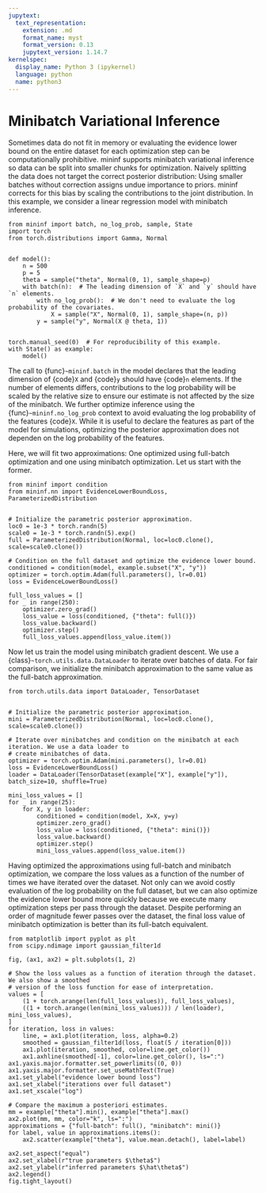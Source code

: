 ```yaml
---
jupytext:
  text_representation:
    extension: .md
    format_name: myst
    format_version: 0.13
    jupytext_version: 1.14.7
kernelspec:
  display_name: Python 3 (ipykernel)
  language: python
  name: python3
---
```


# Minibatch Variational Inference

Sometimes data do not fit in memory or evaluating the evidence lower bound on the entire dataset for each optimization step can be computationally prohibitive. mininf supports minibatch variational inference so data can be split into smaller chunks for optimization. Naively splitting the data does not target the correct posterior distribution: Using smaller batches without correction assigns undue importance to priors. mininf corrects for this bias by scaling the contributions to the joint distribution. In this example, we consider a linear regression model with minibatch inference.

```{code-cell} ipython3
from mininf import batch, no_log_prob, sample, State
import torch
from torch.distributions import Gamma, Normal


def model():
    n = 500
    p = 5
    theta = sample("theta", Normal(0, 1), sample_shape=p)
    with batch(n):  # The leading dimension of `X` and `y` should have `n` elements.
        with no_log_prob():  # We don't need to evaluate the log probability of the covariates.
            X = sample("X", Normal(0, 1), sample_shape=(n, p))
        y = sample("y", Normal(X @ theta, 1))


torch.manual_seed(0)  # For reproducibility of this example.
with State() as example:
    model()
```

The call to {func}`~mininf.batch` in the model declares that the leading dimension of {code}`X` and {code}`y` should have {code}`n` elements. If the number of elements differs, contributions to the log probability will be scaled by the relative size to ensure our estimate is not affected by the size of the minibatch. We further optimize inference using the {func}`~mininf.no_log_prob` context to avoid evaluating the log probability of the features {code}`X`. While it is useful to declare the features as part of the model for simulations, optimizing the posterior approximation does not dependen on the log probability of the features.

Here, we will fit two approximations: One optimized using full-batch optimization and one using minibatch optimization. Let us start with the former.

```{code-cell} ipython3
from mininf import condition
from mininf.nn import EvidenceLowerBoundLoss, ParameterizedDistribution


# Initialize the parametric posterior approximation.
loc0 = 1e-3 * torch.randn(5)
scale0 = 1e-3 * torch.randn(5).exp()
full = ParameterizedDistribution(Normal, loc=loc0.clone(), scale=scale0.clone())

# Condition on the full dataset and optimize the evidence lower bound.
conditioned = condition(model, example.subset("X", "y"))
optimizer = torch.optim.Adam(full.parameters(), lr=0.01)
loss = EvidenceLowerBoundLoss()

full_loss_values = []
for _ in range(250):
    optimizer.zero_grad()
    loss_value = loss(conditioned, {"theta": full()})
    loss_value.backward()
    optimizer.step()
    full_loss_values.append(loss_value.item())
```

Now let us train the model using minibatch gradient descent. We use a {class}`~torch.utils.data.DataLoader` to iterate over batches of data. For fair comparison, we initialize the minibatch approximation to the same value as the full-batch approximation.

```{code-cell} ipython3
from torch.utils.data import DataLoader, TensorDataset


# Initialize the parametric posterior approximation.
mini = ParameterizedDistribution(Normal, loc=loc0.clone(), scale=scale0.clone())

# Iterate over minibatches and condition on the minibatch at each iteration. We use a data loader to
# create minibatches of data.
optimizer = torch.optim.Adam(mini.parameters(), lr=0.01)
loss = EvidenceLowerBoundLoss()
loader = DataLoader(TensorDataset(example["X"], example["y"]), batch_size=10, shuffle=True)

mini_loss_values = []
for _ in range(25):
    for X, y in loader:
        conditioned = condition(model, X=X, y=y)
        optimizer.zero_grad()
        loss_value = loss(conditioned, {"theta": mini()})
        loss_value.backward()
        optimizer.step()
        mini_loss_values.append(loss_value.item())
```

Having optimized the approximations using full-batch and minibatch optimization, we compare the loss values as a function of the number of times we have iterated over the dataset. Not only can we avoid costly evaluation of the log probability on the full dataset, but we can also optimize the evidence lower bound more quickly because we execute many optimization steps per pass through the dataset. Despite performing an order of magnitude fewer passes over the dataset, the final loss value of minibatch optimization is better than its full-batch equivalent.

```{code-cell} ipython3
from matplotlib import pyplot as plt
from scipy.ndimage import gaussian_filter1d

fig, (ax1, ax2) = plt.subplots(1, 2)

# Show the loss values as a function of iteration through the dataset. We also show a smoothed
# version of the loss function for ease of interpretation.
values = [
    (1 + torch.arange(len(full_loss_values)), full_loss_values),
    ((1 + torch.arange(len(mini_loss_values))) / len(loader), mini_loss_values),
]
for iteration, loss in values:
    line, = ax1.plot(iteration, loss, alpha=0.2)
    smoothed = gaussian_filter1d(loss, float(5 / iteration[0]))
    ax1.plot(iteration, smoothed, color=line.get_color())
    ax1.axhline(smoothed[-1], color=line.get_color(), ls=":")
ax1.yaxis.major.formatter.set_powerlimits((0, 0))
ax1.yaxis.major.formatter.set_useMathText(True)
ax1.set_ylabel("evidence lower bound loss")
ax1.set_xlabel("iterations over full dataset")
ax1.set_xscale("log")

# Compare the maximum a posteriori estimates.
mm = example["theta"].min(), example["theta"].max()
ax2.plot(mm, mm, color="k", ls=":")
approximations = {"full-batch": full(), "minibatch": mini()}
for label, value in approximations.items():
    ax2.scatter(example["theta"], value.mean.detach(), label=label)

ax2.set_aspect("equal")
ax2.set_xlabel(r"true parameters $\theta$")
ax2.set_ylabel(r"inferred parameters $\hat\theta$")
ax2.legend()
fig.tight_layout()
```
